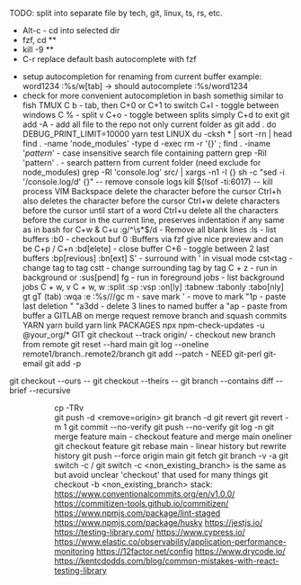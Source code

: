 TODO: split into separate file by tech, git, linux, ts, rs, etc.
- Alt-c - cd into selected dir 
-  fzf, cd **<TAB>
- kill -9 **<TAB>
- C-r replace default bash autocomplete with fzf

* setup autocompletion for renaming from current buffer example:
word1234
:%s/w[tab] -> should autocomplete :%s/word1234
* check for more convenient autocompletion in bash somethig similar to fish
TMUX
C b - tab, then C+0 or C+1 to switch
C+l - toggle between windows
C % - split v
C+o - toggle between splits
simply C+d to exit
git add -A - add all file to the repo not only current folder as git add . do
DEBUG_PRINT_LIMIT=10000 yarn test
LINUX
du -cksh * | sort -rn | head
find . -name 'node_modules' -type d -exec rm -r '{}' \;
find . -iname '*pattern*' - case insensitive search file containing pattern
grep -Ril 'pattern' . - search pattern from current folder
(need exclude for node_modules)
grep -Rl 'console.log' src/ | xargs -n1 -I {} sh -c "sed -i '/console.log/d' {}" -- remove console logs
kill $(lsof -ti:6017) -- kill process
VIM
Backspace delete the character before the cursor
Ctrl+h also deletes the character before the cursor
Ctrl+w delete characters before the cursor until start of a word
Ctrl+u delete all the characters before the cursor in the current line, preserves indentation if any same as in bash for C+w & C+u
:g/^\s*$/d - Remove all blank lines
:ls - list buffers
:b0 - checkout buf 0
:Buffers via fzf give nice preview and can be C+p / C+n
:bd[elete] - close buffer
C+6 - toggle between 2 last buffers
:bp[revious]
:bn[ext]
S' - surround with ' in visual mode
cst<tag - change tag to tag
cstt - change surrounding tag by tag
C + z - run in background or :sus[pend]
fg - run in foreground
jobs - list background jobs
C + w, v
C + w, w
:split :sp <file> :vsp <file>
:on[ly]
:tabnew
:tabonly :tabo[nly]
gt gT (tab)
:wqa
:e <file>
:%s/<text>/<text>/gc
m<letter> - save mark
'<letter> - move to mark
"1p - paste last deletion
"<letter><action>
"a3dd - delete 3 lines to named buffer a
"ap - paste from buffer a
GITLAB
on merge request remove branch and squash commits
YARN
yarn build
yarn link
PACKAGES
npx npm-check-updates -u @your_org/*
GIT
git checkout --track origin/<branch> - checkout new branch from remote
git reset --hard main
git log --oneline remote1/branch..remote2/branch
git add --patch - NEED git-perl git-email
git add -p

git checkout --ours -- <file>
git checkout --theirs -- <file>
git branch --contains <hash>
diff --brief --recursive <dir> <dir>
cp -TRv <div> <div>
git push -d <remove=origin> <branch>
git branch -d <branch>
git revert <commit-hash-to-revert>
git revert -m 1 <merge-commit-hash>
git commit --no-verify
git push --no-verify
git log <branch> -n <number>
git merge feature main - checkout feature and merge main oneliner
git checkout feature git rebase main - linear history but rewrite history
git push --force origin main
git fetch <remote>
git branch -v -a
git switch -c <branch> <remote>/<branch>
git switch -c <non_existing_branch>
is the same as but avoid unclear 'checkout' that used for many things
git checkout -b <non_existing_branch>
stack:
https://www.conventionalcommits.org/en/v1.0.0/
https://commitizen-tools.github.io/commitizen/
https://www.npmjs.com/package/lint-staged
https://www.npmjs.com/package/husky
https://jestjs.io/
https://testing-library.com/
https://www.cypress.io/
https://www.elastic.co/observability/application-performance-monitoring
https://12factor.net/config
https://www.drycode.io/
https://kentcdodds.com/blog/common-mistakes-with-react-testing-library
